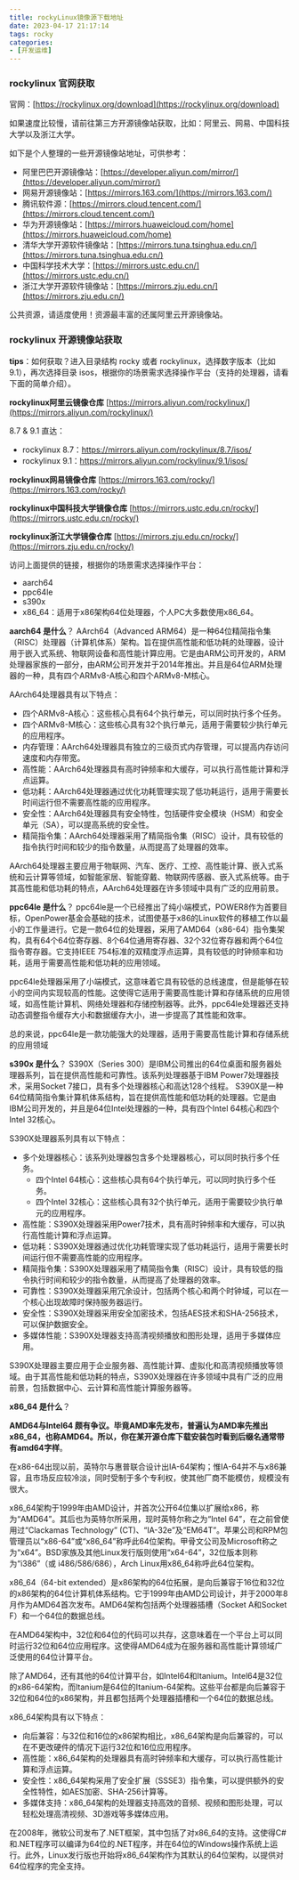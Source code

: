 ```yaml
---
title: rockyLinux镜像源下载地址
date: 2023-04-17 21:17:14
tags: rocky
categories:
- [开发运维]
---
```


### rockylinux 官网获取

官网：[https://rockylinux.org/download](https://rockylinux.org/download)

如果速度比较慢，请前往第三方开源镜像站获取，比如：阿里云、网易、中国科技大学以及浙江大学。

如下是个人整理的一些开源镜像站地址，可供参考：
- 阿里巴巴开源镜像站：[https://developer.aliyun.com/mirror/](https://developer.aliyun.com/mirror/)
- 网易开源镜像站：[https://mirrors.163.com/](https://mirrors.163.com/)
- 腾讯软件源：[https://mirrors.cloud.tencent.com/](https://mirrors.cloud.tencent.com/)
- 华为开源镜像站：[https://mirrors.huaweicloud.com/home](https://mirrors.huaweicloud.com/home)
- 清华大学开源软件镜像站：[https://mirrors.tuna.tsinghua.edu.cn/](https://mirrors.tuna.tsinghua.edu.cn/)
- 中国科学技术大学：[https://mirrors.ustc.edu.cn/](https://mirrors.ustc.edu.cn/)
- 浙江大学开源软件镜像站：[https://mirrors.zju.edu.cn/](https://mirrors.zju.edu.cn/)

公共资源，请适度使用！资源最丰富的还属阿里云开源镜像站。

<!-- more -->


### rockylinux 开源镜像站获取

**tips**：如何获取？进入目录结构 rocky 或者 rockylinux，选择数字版本（比如9.1），再次选择目录 isos，根据你的场景需求选择操作平台（支持的处理器，请看下面的简单介绍）。

**rockylinux阿里云镜像仓库**
[https://mirrors.aliyun.com/rockylinux/](https://mirrors.aliyun.com/rockylinux/)



8.7 & 9.1 直达：

- rockylinux 8.7：https://mirrors.aliyun.com/rockylinux/8.7/isos/
- rockylinux 9.1：https://mirrors.aliyun.com/rockylinux/9.1/isos/

**rockylinux网易镜像仓库**
[https://mirrors.163.com/rocky/](https://mirrors.163.com/rocky/)



**rockylinux中国科技大学镜像仓库**
[https://mirrors.ustc.edu.cn/rocky/](https://mirrors.ustc.edu.cn/rocky/)



**rockylinux浙江大学镜像仓库**
[https://mirrors.zju.edu.cn/rocky/](https://mirrors.zju.edu.cn/rocky/)



访问上面提供的链接，根据你的场景需求选择操作平台：

- aarch64
- ppc64le
- s390x
- x86_64：适用于x86架构64位处理器，个人PC大多数使用x86_64。


**aarch64 是什么**？
AArch64（Advanced ARM64）是一种64位精简指令集（RISC）处理器（计算机体系）架构。旨在提供高性能和低功耗的处理器，设计用于嵌入式系统、物联网设备和高性能计算应用。它是由ARM公司开发的，ARM处理器家族的一部分，由ARM公司开发并于2014年推出。并且是64位ARM处理器的一种，具有四个ARMv8-A核心和四个ARMv8-M核心。

AArch64处理器具有以下特点：

- 四个ARMv8-A核心：这些核心具有64个执行单元，可以同时执行多个任务。
- 四个ARMv8-M核心：这些核心具有32个执行单元，适用于需要较少执行单元的应用程序。
- 内存管理：AArch64处理器具有独立的三级页式内存管理，可以提高内存访问速度和内存带宽。
- 高性能：AArch64处理器具有高时钟频率和大缓存，可以执行高性能计算和浮点运算。
- 低功耗：AArch64处理器通过优化功耗管理实现了低功耗运行，适用于需要长时间运行但不需要高性能的应用程序。
- 安全性：AArch64处理器具有安全特性，包括硬件安全模块（HSM）和安全单元（SA），可以提高系统的安全性。
- 精简指令集：AArch64处理器采用了精简指令集（RISC）设计，具有较低的指令执行时间和较少的指令数量，从而提高了处理器的效率。

AArch64处理器主要应用于物联网、汽车、医疗、工控、高性能计算、嵌入式系统和云计算等领域，如智能家居、智能穿戴、物联网传感器、嵌入式系统等。由于其高性能和低功耗的特点，AArch64处理器在许多领域中具有广泛的应用前景。



**ppc64le 是什么**？
ppc64le是一个已经推出了纯小端模式，POWER8作为首要目标，OpenPower基金会基础的技术，试图使基于x86的Linux软件的移植工作以最小的工作量进行。它是一款64位的处理器，采用了AMD64（x86-64）指令集架构，具有64个64位寄存器、8个64位通用寄存器、32个32位寄存器和两个64位指令寄存器。它支持IEEE 754标准的双精度浮点运算，具有较低的时钟频率和功耗，适用于需要高性能和低功耗的应用领域。

ppc64le处理器采用了小端模式，这意味着它具有较低的总线速度，但是能够在较小的空间内实现较高的性能。这使得它适用于需要高性能计算和存储系统的应用领域，如高性能计算机、网络处理器和存储控制器等。此外，ppc64le处理器还支持动态调整指令缓存大小和数据缓存大小，进一步提高了其性能和效率。

总的来说，ppc64le是一款功能强大的处理器，适用于需要高性能计算和存储系统的应用领域


**s390x 是什么**？
S390X（Series 300）是IBM公司推出的64位桌面和服务器处理器系列，旨在提供高性能和可靠性。该系列处理器基于IBM Power7处理器技术，采用Socket 7接口，具有多个处理器核心和高达128个线程。
S390X是一种64位精简指令集计算机体系结构，旨在提供高性能和低功耗的处理器。它是由IBM公司开发的，并且是64位Intel处理器的一种，具有四个Intel 64核心和四个Intel 32核心。

S390X处理器系列具有以下特点：

- 多个处理器核心：该系列处理器包含多个处理器核心，可以同时执行多个任务。
	+ 四个Intel 64核心：这些核心具有64个执行单元，可以同时执行多个任务。
	+ 四个Intel 32核心：这些核心具有32个执行单元，适用于需要较少执行单元的应用程序。
- 高性能：S390X处理器采用Power7技术，具有高时钟频率和大缓存，可以执行高性能计算和浮点运算。
- 低功耗：S390X处理器通过优化功耗管理实现了低功耗运行，适用于需要长时间运行但不需要高性能的应用程序。
- 精简指令集：S390X处理器采用了精简指令集（RISC）设计，具有较低的指令执行时间和较少的指令数量，从而提高了处理器的效率。
- 可靠性：S390X处理器采用冗余设计，包括两个核心和两个时钟域，可以在一个核心出现故障时保持服务器运行。
- 安全性：S390X处理器采用安全加密技术，包括AES技术和SHA-256技术，可以保护数据安全。
- 多媒体性能：S390X处理器支持高清视频播放和图形处理，适用于多媒体应用。

S390X处理器主要应用于企业服务器、高性能计算、虚拟化和高清视频播放等领域。由于其高性能和低功耗的特点，S390X处理器在许多领域中具有广泛的应用前景，包括数据中心、云计算和高性能计算服务器等。




**x86_64 是什么**？

**AMD64与Intel64 颇有争议。毕竟AMD率先发布，普遍认为AMD率先推出x86_64，也称AMD64。所以，你在某开源仓库下载安装包时看到后缀名通常带有amd64字样**。

在x86-64出现以前，英特尔与惠普联合设计出IA-64架构；惟IA-64并不与x86兼容，且市场反应较冷淡，同时受制于多个专利权，使其他厂商不能模仿，规模没有很大。

x86_64架构于1999年由AMD设计，并首次公开64位集以扩展给x86，称为“AMD64”。其后也为英特尔所采用，现时英特尔称之为“Intel 64”，在之前曾使用过“Clackamas Technology” (CT)、“IA-32e”及“EM64T”。苹果公司和RPM包管理员以“x86-64”或“x86_64”称呼此64位架构。甲骨文公司及Microsoft称之为“x64”。BSD家族及其他Linux发行版则使用“x64-64”，32位版本则称为“i386”（或 i486/586/686），Arch Linux用x86_64称呼此64位架构。

x86_64（64-bit extended）是x86架构的64位拓展，是向后兼容于16位和32位的x86架构的64位计算机体系结构。它于1999年由AMD公司设计，并于2000年8月作为AMD64首次发布。AMD64架构包括两个处理器插槽（Socket A和Socket F）和一个64位的数据总线。

在AMD64架构中，32位和64位的代码可以共存，这意味着在一个平台上可以同时运行32位和64位应用程序。这使得AMD64成为在服务器和高性能计算领域广泛使用的64位计算平台。

除了AMD64，还有其他的64位计算平台，如Intel64和Itanium。Intel64是32位的x86-64架构，而Itanium是64位的Itanium-64架构。这些平台都是向后兼容于32位和64位的x86架构，并且都包括两个处理器插槽和一个64位的数据总线。

x86_64架构具有以下特点：

- 向后兼容：与32位和16位的x86架构相比，x86_64架构是向后兼容的，可以在不更改硬件的情况下运行32位和16位应用程序。
- 高性能：x86_64架构的处理器具有高时钟频率和大缓存，可以执行高性能计算和浮点运算。
- 安全性：x86_64架构采用了安全扩展（SSSE3）指令集，可以提供额外的安全性特性，如AES加密、SHA-256计算等。
- 多媒体支持：x86_64架构的处理器支持高效的音频、视频和图形处理，可以轻松处理高清视频、3D游戏等多媒体应用。

在2008年，微软公司发布了.NET框架，其中包括了对x86_64的支持。这使得C#和.NET程序可以编译为64位的.NET程序，并在64位的Windows操作系统上运行。此外，Linux发行版也开始将x86_64架构作为其默认的64位架构，以提供对64位程序的完全支持。
